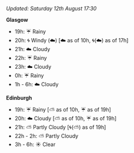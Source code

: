 *Updated: Saturday 12th August 17:30*

**Glasgow**

* 19h: :umbrella: Rainy
* 20h: :cyclone: Windy (:cloud:) [:cloud: as of 10h, :cyclone:(:cloud:) as of 17h]
* 21h: :cloud: Cloudy
* 22h: :umbrella: Rainy
* 23h: :cloud: Cloudy
* 0h: :umbrella: Rainy
* 1h - 6h: :cloud: Cloudy

**Edinburgh**

* 19h: :umbrella: Rainy [:partly_sunny: as of 10h, :umbrella: as of 19h]
* 20h: :cloud: Cloudy [:partly_sunny: as of 10h, :umbrella: as of 19h]
* 21h: :partly_sunny: Partly Cloudy [:cyclone:(:partly_sunny:) as of 19h]
* 22h - 2h: :partly_sunny: Partly Cloudy
* 3h - 6h: :sunny: Clear
